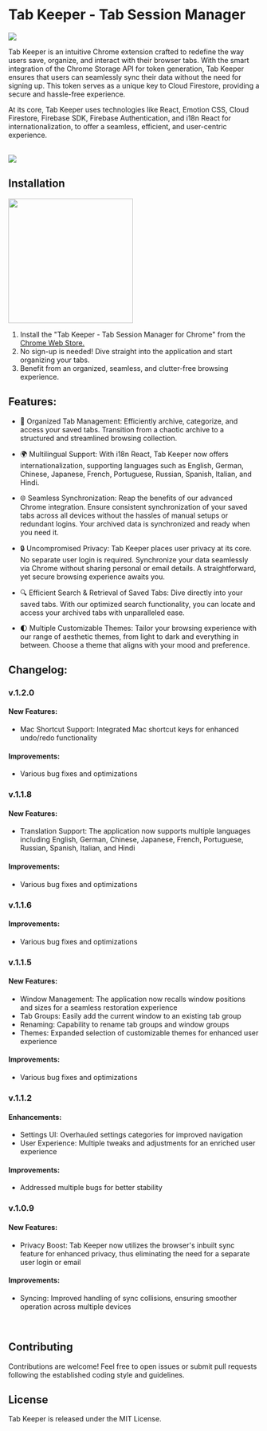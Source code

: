 # Tab Keeper - Tab Session Manager

<a href="https://chrome.google.com/webstore/detail/tabkeeper-tab-session-man/gpibgniomobngodpnikhheifblbpbbah" target="_blank"><img src="https://github.com/justinegeo96/tab-keeper-react-chrome-extension/blob/main/store-assets/marquee%20promo%20tile/tab-keeper-marquee-promo-tile.png"></a>

Tab Keeper is an intuitive Chrome extension crafted to redefine the way users save, organize, and interact with their browser tabs. With the smart integration of the Chrome Storage API for token generation, Tab Keeper ensures that users can seamlessly sync their data without the need for signing up. This token serves as a unique key to Cloud Firestore, providing a secure and hassle-free experience.

At its core, Tab Keeper uses technologies like React, Emotion CSS, Cloud Firestore, Firebase SDK, Firebase Authentication, and i18n React for internationalization, to offer a seamless, efficient, and user-centric experience.<br><br>

<a href="https://chrome.google.com/webstore/detail/tabkeeper-tab-session-man/gpibgniomobngodpnikhheifblbpbbah" target="_blank"><img src="https://github.com/justinegeo96/tab-keeper-react-chrome-extension/blob/main/store-assets/screenshots/tab-keeper-screenshot-2.png"></a>

## Installation

<a href="https://chrome.google.com/webstore/detail/tabkeeper-tab-session-man/gpibgniomobngodpnikhheifblbpbbah" target="_blank"><img src="https://github.com/justinegeo96/tab-keeper-react-chrome-extension/blob/main/store-assets/banners/chrome_web_store_download_button.png" width="250"></a>

1. Install the "Tab Keeper - Tab Session Manager for Chrome" from the [Chrome Web Store.](https://chrome.google.com/webstore/detail/tabkeeper-tab-session-manager-for-chrome/gpibgniomobngodpnikhheifblbpbbah)
2. No sign-up is needed! Dive straight into the application and start organizing your tabs.
3. Benefit from an organized, seamless, and clutter-free browsing experience.
   <br>

## Features:

- 🔖 Organized Tab Management: Efficiently archive, categorize, and access your saved tabs. Transition from a chaotic archive to a structured and streamlined browsing collection.

- 🌍 Multilingual Support: With i18n React, Tab Keeper now offers internationalization, supporting languages such as English, German, Chinese, Japanese, French, Portuguese, Russian, Spanish, Italian, and Hindi.

- 🌐 Seamless Synchronization: Reap the benefits of our advanced Chrome integration. Ensure consistent synchronization of your saved tabs across all devices without the hassles of manual setups or redundant logins. Your archived data is synchronized and ready when you need it.

- 🔒 Uncompromised Privacy: Tab Keeper places user privacy at its core. No separate user login is required. Synchronize your data seamlessly via Chrome without sharing personal or email details. A straightforward, yet secure browsing experience awaits you.

- 🔍 Efficient Search & Retrieval of Saved Tabs: Dive directly into your saved tabs. With our optimized search functionality, you can locate and access your archived tabs with unparalleled ease.

- 🌓 Multiple Customizable Themes: Tailor your browsing experience with our range of aesthetic themes, from light to dark and everything in between. Choose a theme that aligns with your mood and preference.
  <br>

## Changelog:

### v.1.2.0

#### New Features:

- Mac Shortcut Support: Integrated Mac shortcut keys for enhanced undo/redo functionality

#### Improvements:

- Various bug fixes and optimizations

### v.1.1.8

#### New Features:

- Translation Support: The application now supports multiple languages including English, German, Chinese, Japanese, French, Portuguese, Russian, Spanish, Italian, and Hindi

#### Improvements:

- Various bug fixes and optimizations

### v.1.1.6

#### Improvements:

- Various bug fixes and optimizations

### v.1.1.5

#### New Features:

- Window Management: The application now recalls window positions and sizes for a seamless restoration experience
- Tab Groups: Easily add the current window to an existing tab group
- Renaming: Capability to rename tab groups and window groups
- Themes: Expanded selection of customizable themes for enhanced user experience

#### Improvements:

- Various bug fixes and optimizations

### v.1.1.2

#### Enhancements:

- Settings UI: Overhauled settings categories for improved navigation
- User Experience: Multiple tweaks and adjustments for an enriched user experience

#### Improvements:

- Addressed multiple bugs for better stability

### v.1.0.9

#### New Features:

- Privacy Boost: Tab Keeper now utilizes the browser's inbuilt sync feature for enhanced privacy, thus eliminating the need for a separate user login or email

#### Improvements:

- Syncing: Improved handling of sync collisions, ensuring smoother operation across multiple devices

<br>

## Contributing

Contributions are welcome! Feel free to open issues or submit pull requests following the established coding style and guidelines.
<br>

## License

Tab Keeper is released under the MIT License.
